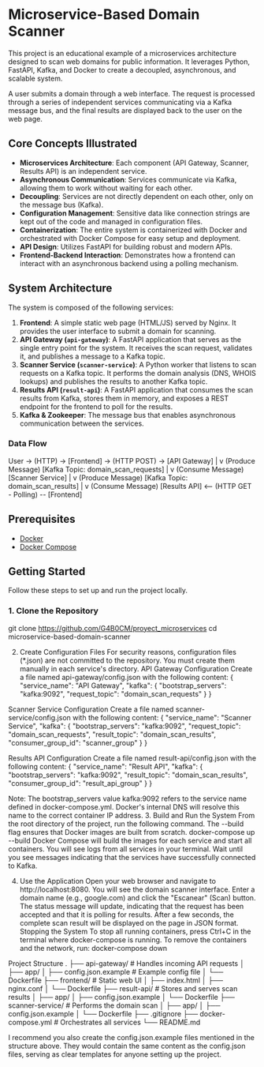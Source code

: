 # Microservice-Based Domain Scanner

This project is an educational example of a microservices architecture designed to scan web domains for public information. It leverages Python, FastAPI, Kafka, and Docker to create a decoupled, asynchronous, and scalable system.

A user submits a domain through a web interface. The request is processed through a series of independent services communicating via a Kafka message bus, and the final results are displayed back to the user on the web page.

## Core Concepts Illustrated
- **Microservices Architecture**: Each component (API Gateway, Scanner, Results API) is an independent service.
- **Asynchronous Communication**: Services communicate via Kafka, allowing them to work without waiting for each other.
- **Decoupling**: Services are not directly dependent on each other, only on the message bus (Kafka).
- **Configuration Management**: Sensitive data like connection strings are kept out of the code and managed in configuration files.
- **Containerization**: The entire system is containerized with Docker and orchestrated with Docker Compose for easy setup and deployment.
- **API Design**: Utilizes FastAPI for building robust and modern APIs.
- **Frontend-Backend Interaction**: Demonstrates how a frontend can interact with an asynchronous backend using a polling mechanism.

## System Architecture

The system is composed of the following services:

1.  **Frontend**: A simple static web page (HTML/JS) served by Nginx. It provides the user interface to submit a domain for scanning.
2.  **API Gateway (`api-gateway`)**: A FastAPI application that serves as the single entry point for the system. It receives the scan request, validates it, and publishes a message to a Kafka topic.
3.  **Scanner Service (`scanner-service`)**: A Python worker that listens to scan requests on a Kafka topic. It performs the domain analysis (DNS, WHOIS lookups) and publishes the results to another Kafka topic.
4.  **Results API (`result-api`)**: A FastAPI application that consumes the scan results from Kafka, stores them in memory, and exposes a REST endpoint for the frontend to poll for the results.
5.  **Kafka & Zookeeper**: The message bus that enables asynchronous communication between the services.

### Data Flow

User -> (HTTP) -> [Frontend] -> (HTTP POST) -> [API Gateway]
|
v (Produce Message)
[Kafka Topic: domain_scan_requests]
|
v (Consume Message)
[Scanner Service]
|
v (Produce Message)
[Kafka Topic: domain_scan_results]
|
v (Consume Message)
[Results API] <-- (HTTP GET - Polling) -- [Frontend]
## Prerequisites
- [Docker](https://www.docker.com/get-started)
- [Docker Compose](https://docs.docker.com/compose/install/)

## Getting Started

Follow these steps to set up and run the project locally.

### 1. Clone the Repository

git clone https://github.com/G4B0CM/proyect_microservices 
cd microservice-based-domain-scanner

2. Create Configuration Files
For security reasons, configuration files (*.json) are not committed to the repository. You must create them manually in each service's directory.
API Gateway Configuration
Create a file named api-gateway/config.json with the following content:
{
  "service_name": "API Gateway",
  "kafka": {
    "bootstrap_servers": "kafka:9092",
    "request_topic": "domain_scan_requests"
  }
}

Scanner Service Configuration
Create a file named scanner-service/config.json with the following content:
{
  "service_name": "Scanner Service",
  "kafka": {
    "bootstrap_servers": "kafka:9092",
    "request_topic": "domain_scan_requests",
    "result_topic": "domain_scan_results",
    "consumer_group_id": "scanner_group"
  }
}

Results API Configuration
Create a file named result-api/config.json with the following content:
{
  "service_name": "Result API",
  "kafka": {
    "bootstrap_servers": "kafka:9092",
    "result_topic": "domain_scan_results",
    "consumer_group_id": "result_api_group"
  }
}

Note: The bootstrap_servers value kafka:9092 refers to the service name defined in docker-compose.yml. Docker's internal DNS will resolve this name to the correct container IP address.
3. Build and Run the System
From the root directory of the project, run the following command. The --build flag ensures that Docker images are built from scratch.
  docker-compose up --build
Docker Compose will build the images for each service and start all containers. You will see logs from all services in your terminal. Wait until you see messages indicating that the services have successfully connected to Kafka.

4. Use the Application
Open your web browser and navigate to http://localhost:8080.
You will see the domain scanner interface.
Enter a domain name (e.g., google.com) and click the "Escanear" (Scan) button.
The status message will update, indicating that the request has been accepted and that it is polling for results.
After a few seconds, the complete scan result will be displayed on the page in JSON format.
Stopping the System
To stop all running containers, press Ctrl+C in the terminal where docker-compose is running. To remove the containers and the network, run:
docker-compose down


Project Structure
.
├── api-gateway/         # Handles incoming API requests
│   ├── app/
│   ├── config.json.example  # Example config file
│   └── Dockerfile
├── frontend/            # Static web UI
│   ├── index.html
│   ├── nginx.conf
│   └── Dockerfile
├── result-api/          # Stores and serves scan results
│   ├── app/
│   ├── config.json.example
│   └── Dockerfile
├── scanner-service/     # Performs the domain scan
│   ├── app/
│   ├── config.json.example
│   └── Dockerfile
├── .gitignore
├── docker-compose.yml   # Orchestrates all services
└── README.md

I recommend you also create the config.json.example files mentioned in the structure above. They would contain the same content as the config.json files, serving as clear templates for anyone setting up the project.
